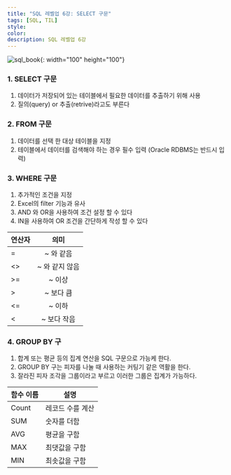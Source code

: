 ```yaml
---
title: "SQL 레벨업 6강: SELECT 구문"
tags: [SQL, TIL]
style:
color:
description: SQL 레벨업 6강
---
```

![sql_book](http://www.hanbit.co.kr/data/books/B4250257160_l.jpg){: width="100" height="100"}   

### 1. SELECT 구문
1. 데이터가 저장되어 있는 테이블에서 필요한 데이터를 추출하기 위해 사용
2. 질의(query) or 추출(retrive)라고도 부른다

### 2. FROM 구문
1. 데이터를 선택 한 대상 테이블을 지정
2. 테이블에서 데이터를 검색해야 하는 경우 필수 입력 (Oracle RDBMS는 반드시 입력)

### 3. WHERE 구문
1. 추가적인 조건을 지정
2. Excel의 filter 기능과 유사 
3. AND 와 OR을 사용하여 조건 설정 할 수 있다
4. IN을 사용하여 OR 조건을 간단하게 작성 할 수 있다 <br />

|연산자|의미|
|:----|:----:|
|=|~ 와 같음|
|<>|~ 와 같지 않음|
|>=|~ 이상|
|>|~ 보다 큼|
|<=|~ 이하|
|<|~ 보다 작음|

### 4. GROUP BY 구
1.  합계 또는 평균 등의 집계 연산을 SQL 구문으로 가능케 한다.
2. GROUP BY 구는 피자를 나눌 때 사용하는 커팅기 같은 역활을 한다.
3. 잘라진 피자 조각을 그룹이라고 부르고 이러한 그룹은 집계가 가능하다. <br />

|함수 이름|<center>설명</center>|
|:-----|-------------------|
|Count|레코드 수를 계산|
|SUM|숫자를 더함|
|AVG|평균을 구함|
|MAX|최댓값을 구함|
|MIN|최솟값을 구함|

